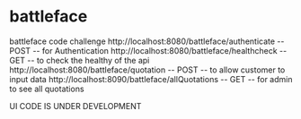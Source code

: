 # battleface
battleface code challenge
http://localhost:8080/battleface/authenticate -- POST -- for Authentication 
http://localhost:8080/battleface/healthcheck -- GET -- to check the healthy of the api
http://localhost:8080/battleface/quotation -- POST -- to allow customer to input data
http://localhost:8090/battleface/allQuotations -- GET -- for admin to see all quotations

UI CODE IS UNDER DEVELOPMENT
